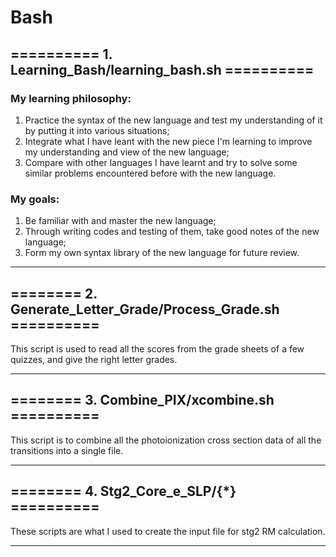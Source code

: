 # Bash
## ========== 1. Learning_Bash/learning_bash.sh ==========

### My learning philosophy: 
1. Practice the syntax of the new language and test my understanding of it by putting it into various situations; 
2. Integrate what I have leant with the new piece I'm learning to improve my understanding and view of the new language; 
3. Compare with other languages I have learnt and try to solve some similar problems encountered before with the new language.

### My goals: 
1. Be familiar with and  master the new language; 
2. Through writing codes and testing of them, take good notes of the new language; 
3. Form my own syntax library of the new language for future review.

*** 

## ======== 2. Generate_Letter_Grade/Process_Grade.sh ==========
This script is used to read all the scores from the grade sheets of a few quizzes, and give the right letter grades.
***

## ======== 3. Combine_PIX/xcombine.sh ==========
This script is to combine all the photoionization cross section data of all the transitions into a single file.

***

## ======== 4. Stg2_Core_e_SLP/{*} ==========
These scripts are what I used to create the input file for stg2 RM calculation.

***
